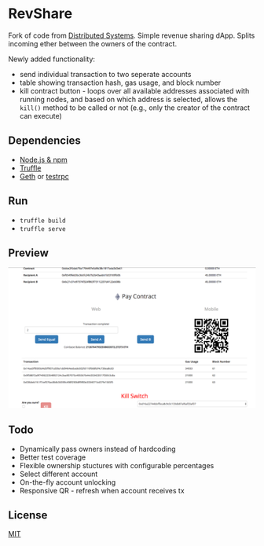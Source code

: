 # RevShare
Fork of code from [Distributed Systems](https://github.com/dsystems-io). Simple revenue sharing dApp. Splits incoming ether between the owners of the contract.

Newly added functionality:
* send individual transaction to two seperate accounts
* table showing transaction hash, gas usage, and block number
* kill contract button - loops over all available addresses associated with running nodes, and based on which address is selected, allows the `kill()` method to be called or not (e.g., only the creator of the contract can execute)

## Dependencies
* [Node.js & npm](https://nodejs.org)
* [Truffle](https://github.com/ConsenSys/truffle)
* [Geth](https://github.com/ethereum/go-ethereum/wiki/geth) or [testrpc](https://github.com/ethereumjs/testrpc)

## Run
*  `truffle build`
*  `truffle serve`

## Preview
![alt text](https://raw.githubusercontent.com/FugueWeb/rev-share/master/app/images/preview.png "App Preview")

## Todo
* Dynamically pass owners instead of hardcoding
* Better test coverage
* Flexible ownership stuctures with configurable percentages
* Select different account
* On-the-fly account unlocking
* Responsive QR - refresh when account receives tx

## License
[MIT](https://github.com/dsystems-io/rev-share/blob/master/LICENSE)
